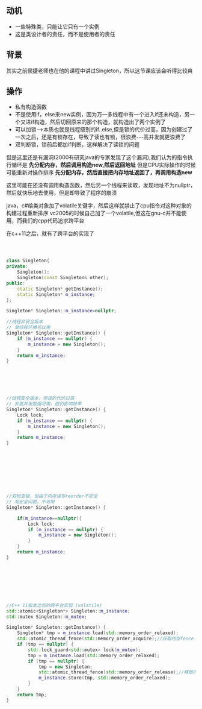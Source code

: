 ## 动机
- 一些特殊类，只能让它只有一个实例
- 这是类设计者的责任，而不是使用者的责任

## 背景
其实之前侯捷老师也在他的课程中讲过Singleton，所以这节课应该会听得比较爽

## 操作
- 私有构造函数
- 不是使用if，else来new实例，因为万一多线程中有一个进入if还未构造，另一个又进if构造，然后切回原来的那个构造，就构造出了两个实例了
- 可以加锁-->本质也就是线程级别的if..else,但是锁的代价过高，因为创建过了一次之后，还是有锁存在，导致了读也有锁，很浪费---高并发就更浪费了
- 双判断锁，锁前后都加if判断，这样解决了读锁的问题

但是这里还是有漏洞(2000有研究java的专家发现了这个漏洞),我们认为的指令执行循环是
**先分配内存，然后调用构造new,然后返回地址**
但是CPU实际操作的时候可能重新对操作排序
**先分配内存，然后直接把内存地址返回了，再调用构造new**

这里可能在还没有调用构造函数，然后另一个线程来读取，发现地址不为nullptr，然后就快乐地去使用，但是却导致了程序的崩溃


java，c#给类对象加了volatile关键字，然后这样就禁止了cpu指令对这种对象的构建过程重新排序
vc2005的时候自己加了一个volatile,但这在gnu-c并不能使用，而我们的cpp代码追求跨平台

在c++11之后，就有了跨平台的实现了


```cpp



class Singleton{
private:
    Singleton();
    Singleton(const Singleton& other);
public:
    static Singleton* getInstance();
    static Singleton* m_instance;
};

Singleton* Singleton::m_instance=nullptr;

//线程非安全版本
// 单线程环境可以用
Singleton* Singleton::getInstance() {
    if (m_instance == nullptr) {
        m_instance = new Singleton();
    }
    return m_instance;
}






//线程安全版本，但锁的代价过高
// 非高并发勉强可用，但仍影响效率
Singleton* Singleton::getInstance() {
    Lock lock;
    if (m_instance == nullptr) {
        m_instance = new Singleton();
    }
    return m_instance;
}









//双检查锁，但由于内存读写reorder不安全
// 有安全问题，不可用
Singleton* Singleton::getInstance() {

    if(m_instance==nullptr){
        Lock lock;
        if (m_instance == nullptr) {
            m_instance = new Singleton();
        }
    }
    return m_instance;
}








//C++ 11版本之后的跨平台实现 (volatile)
std::atomic<Singleton*> Singleton::m_instance;
std::mutex Singleton::m_mutex;

Singleton* Singleton::getInstance() {
    Singleton* tmp = m_instance.load(std::memory_order_relaxed);
    std::atomic_thread_fence(std::memory_order_acquire);//获取内存fence
    if (tmp == nullptr) {
        std::lock_guard<std::mutex> lock(m_mutex);
        tmp = m_instance.load(std::memory_order_relaxed);
        if (tmp == nullptr) {
            tmp = new Singleton;
            std::atomic_thread_fence(std::memory_order_release);//释放内存fence
            m_instance.store(tmp, std::memory_order_relaxed);
        }
    }
    return tmp;
}

```